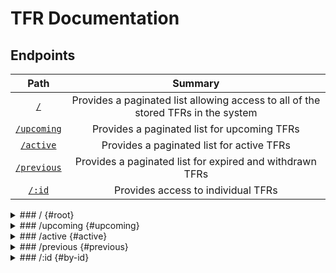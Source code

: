# TFR Documentation

## Endpoints
|Path|Summary|
|:---:|:---:|
|[`/`](#root)|Provides a paginated list allowing access to all of the stored TFRs in the system|
|[`/upcoming`](#upcoming)|Provides a paginated list for upcoming TFRs|
|[`/active`](#active)|Provides a paginated list for active TFRs|
|[`/previous`](#previous)|Provides a paginated list for expired and withdrawn TFRs|
|[`/:id`](#by-id)|Provides access to individual TFRs|

<details>
<summary>### / {#root}
</summary>

<br>
The root path of this endpoint provides access to a paginated list of all TFRs currently stored in the system.

#### Parameters

|Name|Example|Description|
|:---:|:---:|:---:|
|limit|limit=20|The number of entries to return (max 100)|
|offset|offset=20|The number of entries to skip before returning data|

#### Sample URL
```http request
https://nextlaunch.org/api/0.0.1/tfr?limit=20&offset=20
```
</details>

<details>
<summary>### /upcoming {#upcoming}
</summary>

<br>
This endpoint provides access to a paginated list of all TFRs in the system which meet the following conditions:
- Start time has not passed
- TFR is not cancelled or withdrawn

#### Parameters

|Name|Example|Description|
|:---:|:---:|:---:|
|limit|limit=20|The number of entries to return (max 100)|
|offset|offset=20|The number of entries to skip before returning data|

#### Sample URL
```http request
https://nextlaunch.org/api/0.0.1/tfr/upcoming?limit=20&offset=20
```
</details>


<details>
<summary>### /active {#active}
</summary>

<br>
This endpoint provides access to a paginated list of all TFRs in the system which meet the following conditions:
- Start time has passed
- End time has not passed
- TFR is not cancelled or withdrawn

#### Parameters

|Name|Example|Description|
|:---:|:---:|:---:|
|limit|limit=20|The number of entries to return (max 100)|
|offset|offset=20|The number of entries to skip before returning data|

#### Sample URL
```http request
https://nextlaunch.org/api/0.0.1/tfr/active?limit=20&offset=20
```
</details>


<details>
<summary>### /previous {#previous}
</summary>

<br>
This endpoint provides access to a paginated list of all TFRs in the system which meet the following conditions:
- End time has passed OR TFR is cancelled or withdrawn

#### Parameters

|Name|Example|Description|
|:---:|:---:|:---:|
|limit|limit=20|The number of entries to return (max 100)|
|offset|offset=20|The number of entries to skip before returning data|

#### Sample URL
```http request
https://nextlaunch.org/api/0.0.1/tfr/previous?limit=20&offset=20
```
</details>


<details>
<summary>### /:id {#by-id}
</summary>

<br>
This endpoint provides access to a single TFR

#### Arguments

|Name|Expected Type|Examples|Description|
|:---:|:---:|:---:|:---:|
|id|UUID(v4)/String|`797d0a62-3aab-460e-9881-f18f2bd1bc97` or `1_4530`|The ID of the entry to return|

#### Sample URLs
```http request
https://nextlaunch.org/api/0.0.1/tfr/797d0a62-3aab-460e-9881-f18f2bd1bc97
```
```http request
https://nextlaunch.org/api/0.0.1/tfr/1_4530
```
</details>